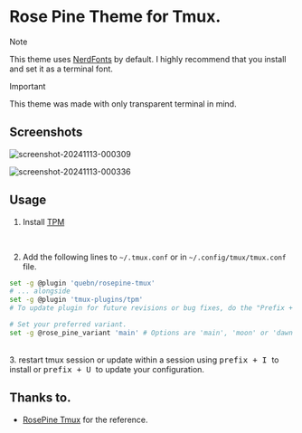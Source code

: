 # Rose Pine Theme for Tmux.

> [!NOTE]
> This theme uses [NerdFonts](https://www.nerdfonts.com/font-downloads) by default. I highly recommend that you install and set it as a terminal font.

> [!IMPORTANT]
> This theme was made with only transparent terminal in mind.

## Screenshots

![screenshot-20241113-000309](https://github.com/user-attachments/assets/e81b2b44-078c-45a1-b87c-ed2778ddb64b)

![screenshot-20241113-000336](https://github.com/user-attachments/assets/d503d12b-7085-400b-a9b1-4d55894fce4e)

## Usage

1. Install [TPM](https://github.com/tmux-plugins/tpm)
<br>

2. Add the following lines to `~/.tmux.conf` or in `~/.config/tmux/tmux.conf` file.
``` bash
set -g @plugin 'quebn/rosepine-tmux'
# ... alongside
set -g @plugin 'tmux-plugins/tpm'
# To update plugin for future revisions or bug fixes, do the "Prefix + U" keycombo

# Set your preferred variant.
set -g @rose_pine_variant 'main' # Options are 'main', 'moon' or 'dawn'
```
<br>
3. restart tmux session or update within a session using <kbd> prefix + I </kbd> to install or <kbd> prefix + U </kbd> to update your configuration.

## Thanks to.
- [RosePine Tmux](https://github.com/rose-pine/tmux) for the reference.
